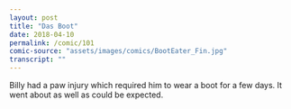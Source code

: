 ```yaml
---
layout: post
title: "Das Boot"
date: 2018-04-10
permalink: /comic/101
comic-source: "assets/images/comics/BootEater_Fin.jpg"
transcript: ""
---
```


Billy had a paw injury which required him to wear a boot for a few days. It went about as well as could be expected.

